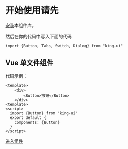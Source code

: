 # 开始使用请先

[安装](#/doc/install)本组件库。

然后在你的代码中写入下面的代码
```$xslt
import {Button, Tabs, Switch, Dialog} from "king-ui"
```

## Vue 单文件组件

代码示例：
```$xslt
<template>
    <div>
        <Button>按钮</Button>
    </div>
<template>
<script>
  import {Button} from "king-ui"
  export default {
    components: {Button}
  }
</script>
```

[进入组件](#/doc/switch)



 
 
